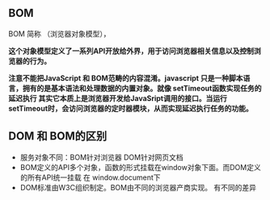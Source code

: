 
## BOM

BOM 简称 （浏览器对象模型），

**这个对象模型定义了一系列API开放给外界，用于访问浏览器相关信息以及控制浏览器的行为。**

**注意不能把JavaScript 和 BOM范畴的内容混淆。javascript 只是一种脚本语言，拥有的是基本语法和处理数据的内置对象。就像 setTimeout函数实现任务的延迟执行 其实它本质上是浏览器开发给JavaSript调用的接口。当运行setTimeout时，会访问浏览器的定时器模块，从而实现延迟执行任务的功能。**

## DOM 和 BOM的区别

* 服务对象不同：BOM针对浏览器 DOM针对网页文档
* BOM定义的API多个对象，函数的形式挂载在window对象下面。而DOM定义的所有API统一挂载 在 window.document下
* DOM标准由W3C组织制定。BOM由不同的浏览器产商实现。 有不同的差异